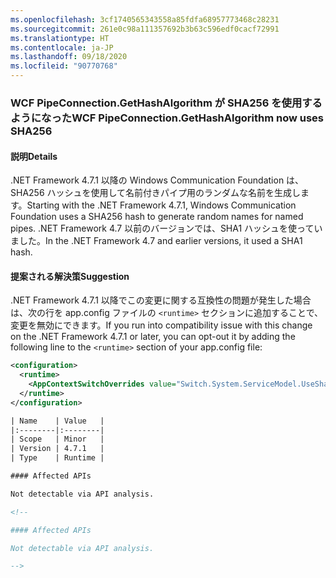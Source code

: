 ```yaml
---
ms.openlocfilehash: 3cf1740565343558a85fdfa68957773468c28231
ms.sourcegitcommit: 261e0c98a111357692b3b63c596edf0cacf72991
ms.translationtype: HT
ms.contentlocale: ja-JP
ms.lasthandoff: 09/18/2020
ms.locfileid: "90770768"
---
```

### <a name="wcf-pipeconnectiongethashalgorithm-now-uses-sha256"></a><span data-ttu-id="473bb-101">WCF PipeConnection.GetHashAlgorithm が SHA256 を使用するようになった</span><span class="sxs-lookup"><span data-stu-id="473bb-101">WCF PipeConnection.GetHashAlgorithm now uses SHA256</span></span>

#### <a name="details"></a><span data-ttu-id="473bb-102">説明</span><span class="sxs-lookup"><span data-stu-id="473bb-102">Details</span></span>

<span data-ttu-id="473bb-103">.NET Framework 4.7.1 以降の Windows Communication Foundation は、SHA256 ハッシュを使用して名前付きパイプ用のランダムな名前を生成します。</span><span class="sxs-lookup"><span data-stu-id="473bb-103">Starting with the .NET Framework 4.7.1, Windows Communication Foundation uses a SHA256 hash to generate random names for named pipes.</span></span> <span data-ttu-id="473bb-104">.NET Framework 4.7 以前のバージョンでは、SHA1 ハッシュを使っていました。</span><span class="sxs-lookup"><span data-stu-id="473bb-104">In the .NET Framework 4.7 and earlier versions, it used a SHA1 hash.</span></span>

#### <a name="suggestion"></a><span data-ttu-id="473bb-105">提案される解決策</span><span class="sxs-lookup"><span data-stu-id="473bb-105">Suggestion</span></span>

<span data-ttu-id="473bb-106">.NET Framework 4.7.1 以降でこの変更に関する互換性の問題が発生した場合は、次の行を app.config ファイルの `<runtime>` セクションに追加することで、変更を無効にできます。</span><span class="sxs-lookup"><span data-stu-id="473bb-106">If you run into compatibility issue with this change on the .NET Framework 4.7.1 or later, you can opt-out it by adding the following line to the `<runtime>` section of your app.config file:</span></span>

```xml
<configuration>
  <runtime>
    <AppContextSwitchOverrides value="Switch.System.ServiceModel.UseSha1InPipeConnectionGetHashAlgorithm=true" />
  </runtime>
</configuration>

| Name    | Value   |
|:--------|:--------|
| Scope   | Minor   |
| Version | 4.7.1   |
| Type    | Runtime |

#### Affected APIs

Not detectable via API analysis.

<!--

#### Affected APIs

Not detectable via API analysis.

-->
